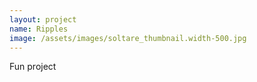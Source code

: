 ```yaml
---
layout: project
name: Ripples
image: /assets/images/soltare_thumbnail.width-500.jpg
---
```


Fun project